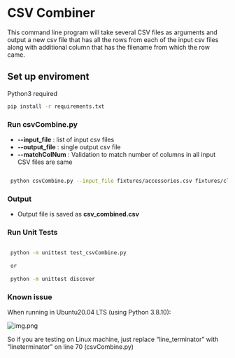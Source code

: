 # CSV Combiner
This command line program will take several CSV files as arguments and output a new csv file that has all the rows from each of the input csv files along with additional column that has the filename from which the row came.
## Set up enviroment
Python3 required
```bash
pip install -r requirements.txt
```

### Run csvCombine.py

* **--input_file**  :     list of input csv files
* **--output_file** :   single output csv file
* **--matchColNum** :  Validation to match number of columns in all input CSV files are same 

```bash

 python csvCombine.py --input_file fixtures/accessories.csv fixtures/clothing.csv fixtures/household_cleaners.csv --output_file csv_combined.csv --matchColNum 2
```

### Output
- Output file is saved as **csv_combined.csv**
### Run Unit Tests

```bash

 python -m unittest test_csvCombine.py
 
 or 
 
 python -m unittest discover
```
### Known issue
When running in Ubuntu20.04 LTS (using Python 3.8.10):

![img.png](img.png)

So if you are testing on Linux machine, just replace “line_terminator” with “lineterminator” on line 70 (csvCombine.py)